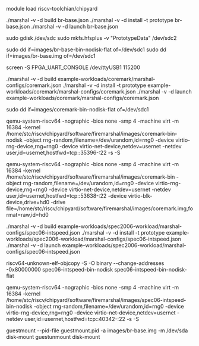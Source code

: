 module load riscv-toolchian/chipyard


./marshal -v -d build br-base.json
./marshal -v -d install -t prototype br-base.json
./marshal -v -d launch br-base.json


sudo gdisk /dev/sdc
sudo mkfs.hfsplus -v "PrototypeData" /dev/sdc2

sudo dd if=images/br-base-bin-nodisk-flat of=/dev/sdc1
sudo dd if=images/br-base.img of=/dev/sdc1

screen -S FPGA_UART_CONSOLE /dev/ttyUSB1 115200


./marshal -v -d build example-workloads/coremark/marshal-configs/coremark.json
./marshal -v -d install -t prototype example-workloads/coremark/marshal-configs/coremark.json
./marshal -v -d launch example-workloads/coremark/marshal-configs/coremark.json

sudo dd if=images/coremark-bin-nodisk-flat of=/dev/sdc1

qemu-system-riscv64 -nographic -bios none -smp 4 -machine virt -m 16384 -kernel /home/stc/riscv/chipyard/software/firemarshal/images/coremark-bin-nodisk -object rng-random,filename=/dev/urandom,id=rng0 -device virtio-rng-device,rng=rng0 -device virtio-net-device,netdev=usernet -netdev user,id=usernet,hostfwd=tcp::35396-:22 -s -S

qemu-system-riscv64 -nographic -bios none -smp 4 -machine virt -m 16384 -kernel /home/stc/riscv/chipyard/software/firemarshal/images/coremark-bin -object rng-random,filename=/dev/urandom,id=rng0 -device virtio-rng-device,rng=rng0 -device virtio-net-device,netdev=usernet -netdev user,id=usernet,hostfwd=tcp::53638-:22 -device virtio-blk-device,drive=hd0 -drive file=/home/stc/riscv/chipyard/software/firemarshal/images/coremark.img,format=raw,id=hd0 



./marshal -v -d build example-workloads/spec2006-workload/marshal-configs/spec06-intspeed.json
./marshal -v -d install -t prototype example-workloads/spec2006-workload/marshal-configs/spec06-intspeed.json
./marshal -v -d launch example-workloads/spec2006-workload/marshal-configs/spec06-intspeed.json

riscv64-unknown-elf-objcopy -S -O binary --change-addresses -0x80000000 spec06-intspeed-bin-nodisk spec06-intspeed-bin-nodisk-flat

qemu-system-riscv64 -nographic -bios none -smp 4 -machine virt -m 16384 -kernel /home/stc/riscv/chipyard/software/firemarshal/images/spec06-intspeed-bin-nodisk -object rng-random,filename=/dev/urandom,id=rng0 -device virtio-rng-device,rng=rng0 -device virtio-net-device,netdev=usernet -netdev user,id=usernet,hostfwd=tcp::40342-:22 -s -S




guestmount --pid-file guestmount.pid -a images/br-base.img -m /dev/sda disk-mount
guestunmount disk-mount
